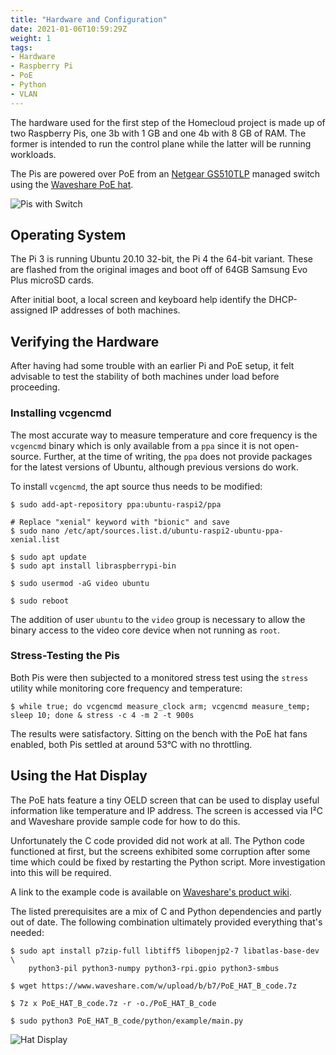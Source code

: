 ```yaml
---
title: "Hardware and Configuration"
date: 2021-01-06T10:59:29Z
weight: 1
tags:
- Hardware
- Raspberry Pi
- PoE
- Python
- VLAN
---
```


The hardware used for the first step of the Homecloud project is made up of two Raspberry Pis, one 3b with 1 GB and one 4b with 8 GB of RAM.
The former is intended to run the control plane while the latter will be running workloads.

The Pis are powered over PoE from an [Netgear GS510TLP](https://www.netgear.com/business/wired/switches/smart-managed-pro/gs510tlp) managed switch using the [Waveshare PoE hat](https://www.waveshare.com/wiki/PoE_HAT_(B)).

![Pis with Switch](/img/switch.jpg)

## Operating System

The Pi 3 is running Ubuntu 20.10 32-bit, the Pi 4 the 64-bit variant. These are flashed from the original images and boot off of 64GB Samsung Evo Plus microSD cards.

After initial boot, a local screen and keyboard help identify the DHCP-assigned IP addresses of both machines.

## Verifying the Hardware

After having had some trouble with an earlier Pi and PoE setup, it felt advisable to test the stability of both machines under load before proceeding.


### Installing vcgencmd

The most accurate way to measure temperature and core frequency is the `vcgencmd` binary which is only available from a `ppa` since it is not open-source. Further, at the time of writing, the `ppa` does not provide packages for the latest versions of Ubuntu, although previous versions do work.

To install `vcgencmd`, the apt source thus needs to be modified:

```
$ sudo add-apt-repository ppa:ubuntu-raspi2/ppa

# Replace "xenial" keyword with "bionic" and save
$ sudo nano /etc/apt/sources.list.d/ubuntu-raspi2-ubuntu-ppa-xenial.list

$ sudo apt update
$ sudo apt install libraspberrypi-bin

$ sudo usermod -aG video ubuntu

$ sudo reboot
```

The addition of user `ubuntu` to the `video` group is necessary to allow the binary access to the video core device when not running as `root`.

### Stress-Testing the Pis

Both Pis were then subjected to a monitored stress test using the `stress` utility while monitoring core frequency and temperature:

```
$ while true; do vcgencmd measure_clock arm; vcgencmd measure_temp; sleep 10; done & stress -c 4 -m 2 -t 900s
```

The results were satisfactory. Sitting on the bench with the PoE hat fans enabled, both Pis settled at around 53°C with no throttling.


## Using the Hat Display

The PoE hats feature a tiny OELD screen that can be used to display useful information like temperature and IP address.
The screen is accessed via I²C and Waveshare provide sample code for how to do this.

Unfortunately the C code provided did not work at all. The Python code functioned at first, but the screens exhibited some corruption after some time which could be fixed by restarting the Python script. More investigation into this will be required.

A link to the example code is available on [Waveshare's product wiki](https://www.waveshare.com/wiki/PoE_HAT_(B)).

The listed prerequisites are a mix of C and Python dependencies and partly out of date. The following combination ultimately provided everything that's needed:

```
$ sudo apt install p7zip-full libtiff5 libopenjp2-7 libatlas-base-dev \
    python3-pil python3-numpy python3-rpi.gpio python3-smbus

$ wget https://www.waveshare.com/w/upload/b/b7/PoE_HAT_B_code.7z

$ 7z x PoE_HAT_B_code.7z -r -o./PoE_HAT_B_code

$ sudo python3 PoE_HAT_B_code/python/example/main.py
```

![Hat Display](/img/poe_hat.jpg)